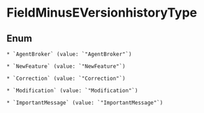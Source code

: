 
# FieldMinusEVersionhistoryType

## Enum


    * `AgentBroker` (value: `"AgentBroker"`)

    * `NewFeature` (value: `"NewFeature"`)

    * `Correction` (value: `"Correction"`)

    * `Modification` (value: `"Modification"`)

    * `ImportantMessage` (value: `"ImportantMessage"`)



